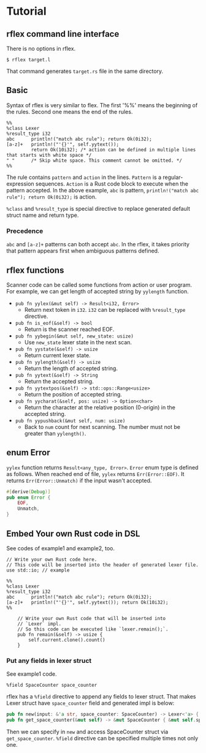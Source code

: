 # Tutorial

## rflex command line interface

There is no options in rflex.

```
$ rflex target.l
```

That command generates `target.rs` file in the same directory.

## Basic

Syntax of rflex is very similar to flex.
The first '%%' means the beginning of the rules.
Second one means the end of the rules.

```
%%
%class Lexer
%result_type i32
abc      println!("match abc rule"); return Ok(0i32);
[a-z]+   println!("'{}'", self.yytext());
         return Ok(10i32); /* action can be defined in multiple lines that starts with white space */
" "      /* Skip white space. This comment cannot be omitted. */
%%
```

The rule contains `pattern` and `action` in the lines.
`Pattern` is a regular-expression sequences.
`Action` is a Rust code block to execute when the pattern accepted.
In the above example, `abc` is pattern, `println!("match abc rule"); return Ok(0i32);` is action.

`%class` and `%result_type` is special directive to replace generated default struct name and return type.

### Precedence

`abc` and `[a-z]+` patterns can both accept `abc`.
In the rflex, it takes priority that pattern appears first when ambiguous patterns defined.

## rflex functions

Scanner code can be called some functions from action or user program.
For example, we can get length of accepted string by `yylength` function.

* `pub fn yylex(&mut self) -> Result<i32, Error>`
  * Return next token in `i32`. `i32` can be replaced with `%result_type` directive.
* `pub fn is_eof(&self) -> bool`
  * Return is the scanner reached EOF.
* `pub fn yybegin(&mut self, new_state: usize)`
  * Use `new_state` lexer state in the next scan.
* `pub fn yystate(&self) -> usize`
  * Return current lexer state.
* `pub fn yylength(&self) -> usize`
  * Return the length of accepted string.
* `pub fn yytext(&self) -> String`
  * Return the accepted string.
* `pub fn yytextpos(&self) -> std::ops::Range<usize>`
  * Return the position of accepted string.
* `pub fn yycharat(&self, pos: usize) -> Option<char>`
  * Return the character at the relative position (0-origin) in the accepted string.
* `pub fn yypushback(&mut self, num: usize)`
  * Back to `num` count for next scanning. The number must not be greater than `yylength()`.

## enum Error

`yylex` function returns `Result<any_type, Error>`.
`Error` enum type is defined as follows.
When reached end of file, `yylex` returns `Err(Error::EOF)`.
It returns `Err(Error::Unmatch)` if the input wasn't accepted.

```rust
#[derive(Debug)]
pub enum Error {
    EOF,
    Unmatch,
}
```

## Embed Your own Rust code in DSL

See codes of example1 and example2, too.


```
// Write your own Rust code here.
// This code will be inserted into the header of generated lexer file.
use std::io; // example

%%
%class Lexer
%result_type i32
abc      println!("match abc rule"); return Ok(0i32);
[a-z]+   println!("'{}'", self.yytext()); return Ok(10i32);
%%

    // Write your own Rust code that will be inserted into
    // `Lexer` impl.
    // So this code can be executed like `lexer.remain();`.
    pub fn remain(&self) -> usize {
        self.current.clone().count()
    }
```

### Put any fields in lexer struct

See example1 code.

```
%field SpaceCounter space_counter
```

rflex has a `%field` directive to append any fields to lexer struct.
That makes Lexer struct have `space_counter` field and generated impl is below:

```rust
pub fn new(input: &'a str, space_counter: SpaceCounter) -> Lexer<'a> { /* omission */ }
pub fn get_space_counter(&mut self) -> &mut SpaceCounter { &mut self.space_counter } 

```

Then we can specify in `new` and access SpaceCounter struct via `get_space_counter`.
`%field` directive can be specified multiple times not only one.
